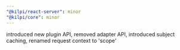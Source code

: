 ```yaml
---
"@kilpi/react-server": minor
"@kilpi/core": minor
---
```


introduced new plugin API, removed adapter API, introduced subject caching, renamed request context to 'scope'
